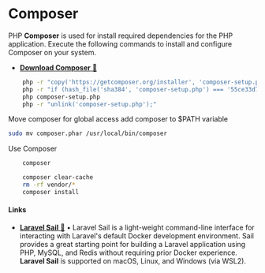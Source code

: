# Composer

PHP **Composer** is used for install required dependencies for the PHP application. Execute the following commands to install and configure Composer on your system.

- [**Download Composer** &#128279;](https://getcomposer.org/download/)

```sh
    php -r "copy('https://getcomposer.org/installer', 'composer-setup.php');"
    php -r "if (hash_file('sha384', 'composer-setup.php') === '55ce33d7678c5a611085589f1f3ddf8b3c52d662cd01d4ba75c0ee0459970c2200a51f492d557530c71c15d8dba01eae') { echo 'Installer verified'; } else { echo 'Installer corrupt'; unlink('composer-setup.php'); } echo PHP_EOL;"
    php composer-setup.php
    php -r "unlink('composer-setup.php');"
```

Move composer for global access
add composer to $PATH variable

```sh
sudo mv composer.phar /usr/local/bin/composer
```

Use Composer
```sh
    composer
```

```sh
    composer clear-cache
    rm -rf vendor/*
    composer install
```

#### Links
-   [**Laravel Sail** &#128279;](https://laravel.com/docs/9.x/sail) &bull; Laravel Sail is a light-weight command-line interface for interacting with Laravel's default Docker development environment. Sail provides a great starting point for building a Laravel application using PHP, MySQL, and Redis without requiring prior Docker experience. **Laravel Sail** is supported on macOS, Linux, and Windows (via WSL2).
